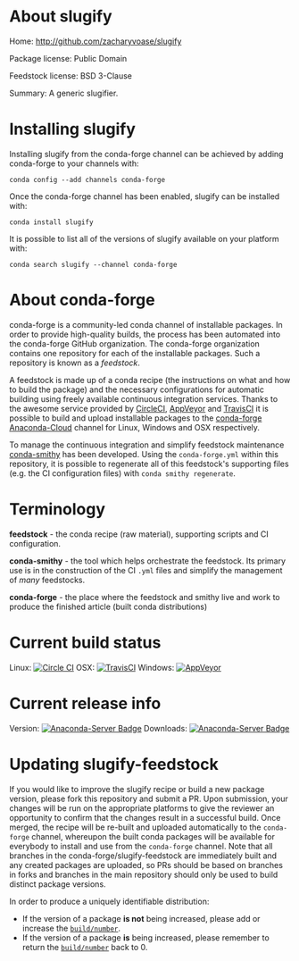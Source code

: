 About slugify
=============

Home: http://github.com/zacharyvoase/slugify

Package license: Public Domain

Feedstock license: BSD 3-Clause

Summary: A generic slugifier.



Installing slugify
==================

Installing slugify from the conda-forge channel can be achieved by adding conda-forge to your channels with:

```
conda config --add channels conda-forge
```

Once the conda-forge channel has been enabled, slugify can be installed with:

```
conda install slugify
```

It is possible to list all of the versions of slugify available on your platform with:

```
conda search slugify --channel conda-forge
```


About conda-forge
=================

conda-forge is a community-led conda channel of installable packages.
In order to provide high-quality builds, the process has been automated into the
conda-forge GitHub organization. The conda-forge organization contains one repository
for each of the installable packages. Such a repository is known as a *feedstock*.

A feedstock is made up of a conda recipe (the instructions on what and how to build
the package) and the necessary configurations for automatic building using freely
available continuous integration services. Thanks to the awesome service provided by
[CircleCI](https://circleci.com/), [AppVeyor](http://www.appveyor.com/)
and [TravisCI](https://travis-ci.org/) it is possible to build and upload installable
packages to the [conda-forge](https://anaconda.org/conda-forge)
[Anaconda-Cloud](http://docs.anaconda.org/) channel for Linux, Windows and OSX respectively.

To manage the continuous integration and simplify feedstock maintenance
[conda-smithy](http://github.com/conda-forge/conda-smithy) has been developed.
Using the ``conda-forge.yml`` within this repository, it is possible to regenerate all of
this feedstock's supporting files (e.g. the CI configuration files) with ``conda smithy regenerate``.


Terminology
===========

**feedstock** - the conda recipe (raw material), supporting scripts and CI configuration.

**conda-smithy** - the tool which helps orchestrate the feedstock.
                   Its primary use is in the construction of the CI ``.yml`` files
                   and simplify the management of *many* feedstocks.

**conda-forge** - the place where the feedstock and smithy live and work to
                  produce the finished article (built conda distributions)

Current build status
====================

Linux: [![Circle CI](https://circleci.com/gh/conda-forge/slugify-feedstock.svg?style=shield)](https://circleci.com/gh/conda-forge/slugify-feedstock)
OSX: [![TravisCI](https://travis-ci.org/conda-forge/slugify-feedstock.svg?branch=master)](https://travis-ci.org/conda-forge/slugify-feedstock)
Windows: [![AppVeyor](https://ci.appveyor.com/api/projects/status/github/conda-forge/slugify-feedstock?svg=True)](https://ci.appveyor.com/project/conda-forge/slugify-feedstock/branch/master)

Current release info
====================
Version: [![Anaconda-Server Badge](https://anaconda.org/conda-forge/slugify/badges/version.svg)](https://anaconda.org/conda-forge/slugify)
Downloads: [![Anaconda-Server Badge](https://anaconda.org/conda-forge/slugify/badges/downloads.svg)](https://anaconda.org/conda-forge/slugify)


Updating slugify-feedstock
==========================

If you would like to improve the slugify recipe or build a new
package version, please fork this repository and submit a PR. Upon submission,
your changes will be run on the appropriate platforms to give the reviewer an
opportunity to confirm that the changes result in a successful build. Once
merged, the recipe will be re-built and uploaded automatically to the
`conda-forge` channel, whereupon the built conda packages will be available for
everybody to install and use from the `conda-forge` channel.
Note that all branches in the conda-forge/slugify-feedstock are
immediately built and any created packages are uploaded, so PRs should be based
on branches in forks and branches in the main repository should only be used to
build distinct package versions.

In order to produce a uniquely identifiable distribution:
 * If the version of a package **is not** being increased, please add or increase
   the [``build/number``](http://conda.pydata.org/docs/building/meta-yaml.html#build-number-and-string).
 * If the version of a package **is** being increased, please remember to return
   the [``build/number``](http://conda.pydata.org/docs/building/meta-yaml.html#build-number-and-string)
   back to 0.
